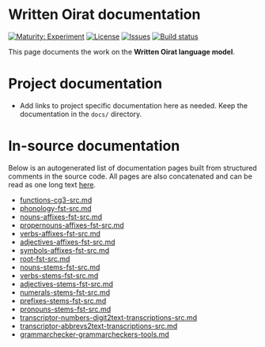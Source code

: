 # Written Oirat documentation

[![Maturity: Experiment](https://img.shields.io/badge/Maturity-Experiment-black.svg)](https://giellalt.github.io/MaturityClassification.html)
[![License](https://img.shields.io/github/license/giellalt/lang-xwo)](https://raw.githubusercontent.com/giellalt/lang-xwo/main/LICENSE)
[![Issues](https://img.shields.io/github/issues/giellalt/lang-xwo)](https://github.com/giellalt/lang-xwo/issues)
[![Build status](https://github.com/giellalt/lang-xwo/workflows/Speller%20CI+CD/badge.svg)](https://github.com/giellalt/lang-xwo/actions)

This page documents the work on the **Written Oirat language model**. 

# Project documentation

* Add links to project specific documentation here as needed. Keep the documentation in the `docs/` directory.

# In-source documentation

Below is an autogenerated list of documentation pages built from structured comments in the source code. All pages are also concatenated and can be read as one long text [here](xwo.md).
* [functions-cg3-src.md](functions-cg3-src.md)
* [phonology-fst-src.md](phonology-fst-src.md)
* [nouns-affixes-fst-src.md](nouns-affixes-fst-src.md)
* [propernouns-affixes-fst-src.md](propernouns-affixes-fst-src.md)
* [verbs-affixes-fst-src.md](verbs-affixes-fst-src.md)
* [adjectives-affixes-fst-src.md](adjectives-affixes-fst-src.md)
* [symbols-affixes-fst-src.md](symbols-affixes-fst-src.md)
* [root-fst-src.md](root-fst-src.md)
* [nouns-stems-fst-src.md](nouns-stems-fst-src.md)
* [verbs-stems-fst-src.md](verbs-stems-fst-src.md)
* [adjectives-stems-fst-src.md](adjectives-stems-fst-src.md)
* [numerals-stems-fst-src.md](numerals-stems-fst-src.md)
* [prefixes-stems-fst-src.md](prefixes-stems-fst-src.md)
* [pronouns-stems-fst-src.md](pronouns-stems-fst-src.md)
* [transcriptor-numbers-digit2text-transcriptions-src.md](transcriptor-numbers-digit2text-transcriptions-src.md)
* [transcriptor-abbrevs2text-transcriptions-src.md](transcriptor-abbrevs2text-transcriptions-src.md)
* [grammarchecker-grammarcheckers-tools.md](grammarchecker-grammarcheckers-tools.md)
